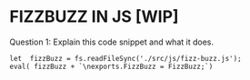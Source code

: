 # FIZZBUZZ IN JS [WIP]

Question 1: Explain this code snippet and what it does.
```
let  fizzBuzz = fs.readFileSync('./src/js/fizz-buzz.js');
eval( fizzBuzz + `\nexports.FizzBuzz = FizzBuzz;`)
```
